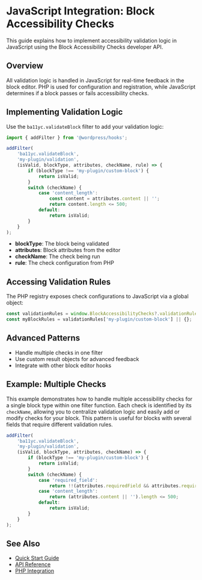 # JavaScript Integration: Block Accessibility Checks

This guide explains how to implement accessibility validation logic in JavaScript using the Block Accessibility Checks developer API.

## Overview

All validation logic is handled in JavaScript for real-time feedback in the block editor. PHP is used for configuration and registration, while JavaScript determines if a block passes or fails accessibility checks.

## Implementing Validation Logic

Use the `ba11yc.validateBlock` filter to add your validation logic:

```javascript
import { addFilter } from '@wordpress/hooks';

addFilter(
    'ba11yc.validateBlock',
    'my-plugin/validation',
    (isValid, blockType, attributes, checkName, rule) => {
        if (blockType !== 'my-plugin/custom-block') {
            return isValid;
        }
        switch (checkName) {
            case 'content_length':
                const content = attributes.content || '';
                return content.length <= 500;
            default:
                return isValid;
        }
    }
);
```

- **blockType**: The block being validated
- **attributes**: Block attributes from the editor
- **checkName**: The check being run
- **rule**: The check configuration from PHP

## Accessing Validation Rules

The PHP registry exposes check configurations to JavaScript via a global object:

```javascript
const validationRules = window.BlockAccessibilityChecks?.validationRules || {};
const myBlockRules = validationRules['my-plugin/custom-block'] || {};
```

## Advanced Patterns

- Handle multiple checks in one filter
- Use custom result objects for advanced feedback
- Integrate with other block editor hooks


## Example: Multiple Checks

This example demonstrates how to handle multiple accessibility checks for a single block type within one filter function. Each check is identified by its `checkName`, allowing you to centralize validation logic and easily add or modify checks for your block. This pattern is useful for blocks with several fields that require different validation rules.

```javascript
addFilter(
    'ba11yc.validateBlock',
    'my-plugin/validation',
    (isValid, blockType, attributes, checkName) => {
        if (blockType !== 'my-plugin/custom-block') {
            return isValid;
        }
        switch (checkName) {
            case 'required_field':
                return !!(attributes.requiredField && attributes.requiredField.trim());
            case 'content_length':
                return (attributes.content || '').length <= 500;
            default:
                return isValid;
        }
    }
);
```

## See Also
- [Quick Start Guide](./quick-start.md)
- [API Reference](./api-reference.md)
- [PHP Integration](./php-integration.md)
